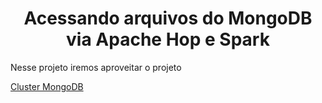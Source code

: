 <h1 align="center">Acessando arquivos do MongoDB via Apache Hop e Spark</h1>
<p>Nesse projeto iremos aproveitar o projeto </p> <a href="https://github.com/mateusvicentin/cluster-mongodb" target="_blank">Cluster MongoDB</a>
